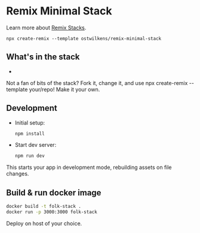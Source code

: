# Remix Minimal Stack

Learn more about [Remix Stacks](https://remix.run/stacks).

```
npx create-remix --template ostwilkens/remix-minimal-stack
```

## What's in the stack
 - 

Not a fan of bits of the stack? Fork it, change it, and use npx create-remix --template your/repo! Make it your own.

## Development

- Initial setup:

  ```sh
  npm install
  ```

- Start dev server:

  ```sh
  npm run dev
  ```

This starts your app in development mode, rebuilding assets on file changes.

## Build & run docker image

```bash
docker build -t folk-stack .
docker run -p 3000:3000 folk-stack
```

Deploy on host of your choice. 